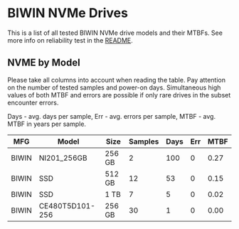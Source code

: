BIWIN NVMe Drives
=================

This is a list of all tested BIWIN NVMe drive models and their MTBFs. See more
info on reliability test in the [README](https://github.com/linuxhw/SMART).

NVME by Model
------------

Please take all columns into account when reading the table. Pay attention on the
number of tested samples and power-on days. Simultaneous high values of both MTBF
and errors are possible if only rare drives in the subset encounter errors.

Days - avg. days per sample,
Err  - avg. errors per sample,
MTBF - avg. MTBF in years per sample.

| MFG       | Model              | Size   | Samples | Days  | Err   | MTBF |
|-----------|--------------------|--------|---------|-------|-------|------|
| BIWIN     | NI201_256GB        | 256 GB | 2       | 100   | 0     | 0.27   |
| BIWIN     | SSD                | 512 GB | 12      | 53    | 0     | 0.15   |
| BIWIN     | SSD                | 1 TB   | 7       | 5     | 0     | 0.02   |
| BIWIN     | CE480T5D101-256    | 256 GB | 30      | 1     | 0     | 0.00   |
